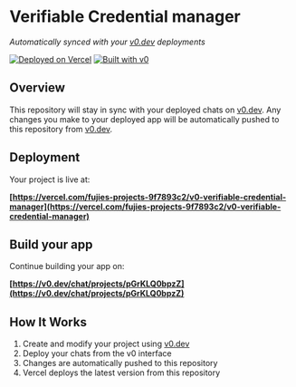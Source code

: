 # Verifiable Credential manager

*Automatically synced with your [v0.dev](https://v0.dev) deployments*

[![Deployed on Vercel](https://img.shields.io/badge/Deployed%20on-Vercel-black?style=for-the-badge&logo=vercel)](https://vercel.com/fujies-projects-9f7893c2/v0-verifiable-credential-manager)
[![Built with v0](https://img.shields.io/badge/Built%20with-v0.dev-black?style=for-the-badge)](https://v0.dev/chat/projects/pGrKLQ0bpzZ)

## Overview

This repository will stay in sync with your deployed chats on [v0.dev](https://v0.dev).
Any changes you make to your deployed app will be automatically pushed to this repository from [v0.dev](https://v0.dev).

## Deployment

Your project is live at:

**[https://vercel.com/fujies-projects-9f7893c2/v0-verifiable-credential-manager](https://vercel.com/fujies-projects-9f7893c2/v0-verifiable-credential-manager)**

## Build your app

Continue building your app on:

**[https://v0.dev/chat/projects/pGrKLQ0bpzZ](https://v0.dev/chat/projects/pGrKLQ0bpzZ)**

## How It Works

1. Create and modify your project using [v0.dev](https://v0.dev)
2. Deploy your chats from the v0 interface
3. Changes are automatically pushed to this repository
4. Vercel deploys the latest version from this repository